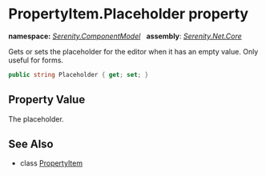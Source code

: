 # PropertyItem.Placeholder property
**namespace:** *[Serenity.ComponentModel](../../README.md#serenity.componentmodel-namespace)*   **assembly**: *[Serenity.Net.Core](../../README.md)*

Gets or sets the placeholder for the editor when it has an empty value. Only useful for forms.

```csharp
public string Placeholder { get; set; }
```

## Property Value

The placeholder.

## See Also

* class [PropertyItem](../PropertyItem.md)